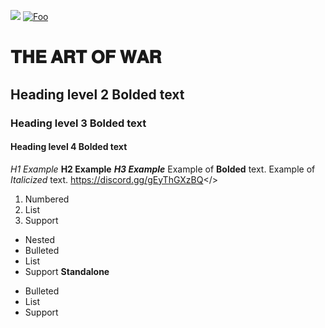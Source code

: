 ![](https://cdn.discordapp.com/attachments/1127744068693282877/1129636339411853442/artofwar.png)
<a href="http://google.com.au/" rel="some text">![Foo](http://www.google.com.au/images/nav_logo7.png)</a>
# **𝐓𝐇𝐄 𝐀𝐑𝐓 𝐎𝐅 𝐖𝐀𝐑**
## Heading level 2 **Bolded text**
### Heading level 3 **Bolded text**
#### Heading level 4 **Bolded text**
*H1 Example*
**H2 Example**
***H3 Example***
Example of **Bolded** text.
Example of *Italicized* text.
<a id="Si tu est français rejoins nous ! -> Discord">https://discord.gg/gEyThGXzBQ</>
1. Numbered
2. List
3. Support
- Nested
- Bulleted
- List
- Support
**Standalone**
* Bulleted
* List
* Support
